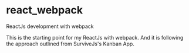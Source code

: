 # react_webpack
ReactJs development with webpack

This is the starting point for my ReactJs with webpack. And it is following the approach outlined from SurviveJs's Kanban App.
